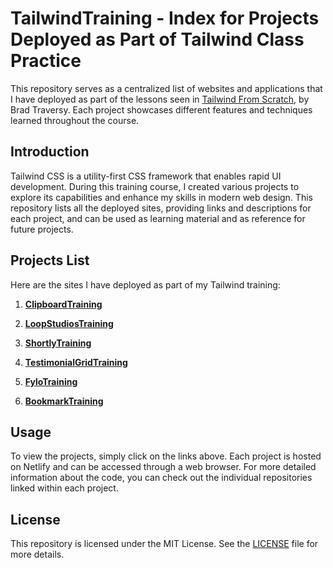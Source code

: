 # TailwindTraining - Index for Projects Deployed as Part of Tailwind Class Practice

This repository serves as a centralized list of websites and applications that I have deployed as part of the lessons seen in [Tailwind From Scratch](https://tailwindfromscratch.com/), by Brad Traversy. Each project showcases different features and techniques learned throughout the course.

## Introduction

Tailwind CSS is a utility-first CSS framework that enables rapid UI development. During this training course, I created various projects to explore its capabilities and enhance my skills in modern web design. This repository lists all the deployed sites, providing links and descriptions for each project, and can be used as learning material and as reference for future projects.

## Projects List

Here are the sites I have deployed as part of my Tailwind training:

1. **[ClipboardTraining](https://github.com/nothingnothings/clipboardTraining)**

2. **[LoopStudiosTraining](https://github.com/nothingnothings/loopStudiosTraining)**

3. **[ShortlyTraining](https://github.com/nothingnothings/shortlyTraining)**

4. **[TestimonialGridTraining](https://github.com/nothingnothings/testimonialGridTraining)**

5. **[FyloTraining](https://github.com/nothingnothings/fyloTraining)**

6. **[BookmarkTraining](https://github.com/nothingnothings/bookmarkTraining)**



## Usage

To view the projects, simply click on the links above. Each project is hosted on Netlify and can be accessed through a web browser. For more detailed information about the code, you can check out the individual repositories linked within each project.


## License

This repository is licensed under the MIT License. See the [LICENSE](LICENSE) file for more details.
